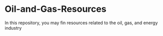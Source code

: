 # Oil-and-Gas-Resources
In this repository, you may fin resources related to the oil, gas, and energy industry
